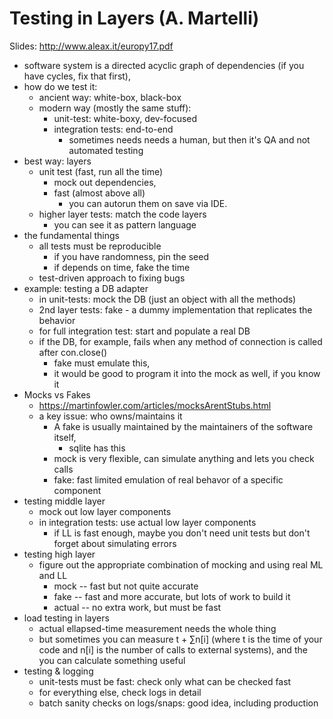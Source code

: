 # Testing in Layers (A. Martelli)

Slides: http://www.aleax.it/europy17.pdf

- software system is a directed acyclic graph of dependencies (if you have
  cycles, fix that first),
- how do we test it:
  - ancient way: white-box, black-box
  - modern way (mostly the same stuff):
    - unit-test: white-boxy, dev-focused
    - integration tests: end-to-end
      - sometimes needs needs a human, but then it's QA and not automated
	testing
- best way: layers
  - unit test (fast, run all the time)
    - mock out dependencies,
    - fast (almost above all)
      - you can autorun them on save via IDE.
  - higher layer tests: match the code layers
    - you can see it as pattern language
- the fundamental things
  - all tests must be reproducible
    - if you have randomness, pin the seed
    - if depends on time, fake the time
  - test-driven approach to fixing bugs
- example: testing a DB adapter
  - in unit-tests: mock the DB (just an object with all the methods)
  - 2nd layer tests: fake - a dummy implementation that replicates the behavior
  - for full integration test: start and populate a real DB
  - if the DB, for example, fails when any method of connection is called after
    con.close()
    - fake must emulate this,
    - it would be good to program it into the mock as well, if you know it
- Mocks vs Fakes
  - https://martinfowler.com/articles/mocksArentStubs.html
  - a key issue: who owns/maintains it
    - A fake is usually maintained by the maintainers of the software itself,
      - sqlite has this
    - mock is very flexible, can simulate anything and lets you check calls
    - fake: fast limited emulation of real behavor of a specific component
- testing middle layer
  - mock out low layer components
  - in integration tests: use actual low layer components
    - if LL is fast enough, maybe you don't need unit tests but don't forget
      about simulating errors
- testing high layer
  - figure out the appropriate combination of mocking and using real ML and LL
    - mock -- fast but not quite accurate
    - fake -- fast and more accurate, but lots of work to build it
    - actual -- no extra work, but must be fast
- load testing in layers
  - actual ellapsed-time measurement needs the whole thing
  - but sometimes you can measure t + ∑n[i] \(where t is the time of your code
    and n[i] is the number of calls to external systems), and the you can
    calculate something useful
- testing & logging
  - unit-tests must be fast: check only what can be checked fast
  - for everything else, check logs in detail
  - batch sanity checks on logs/snaps: good idea, including production
